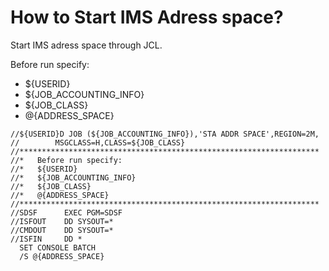 # How to Start IMS Adress space?

Start IMS adress space through JCL.

Before run specify:
* ${USERID}
* ${JOB_ACCOUNTING_INFO}
* ${JOB_CLASS}
* @{ADDRESS_SPACE}

```
//${USERID}D JOB (${JOB_ACCOUNTING_INFO}),'STA ADDR SPACE',REGION=2M,
//        MSGCLASS=H,CLASS=${JOB_CLASS}
//*******************************************************************
//*   Before run specify:
//*   ${USERID}
//*   ${JOB_ACCOUNTING_INFO}
//*   ${JOB_CLASS}
//*   @{ADDRESS_SPACE}  
//*******************************************************************
//SDSF      EXEC PGM=SDSF
//ISFOUT    DD SYSOUT=*
//CMDOUT    DD SYSOUT=*
//ISFIN     DD *
  SET CONSOLE BATCH
  /S @{ADDRESS_SPACE}
```